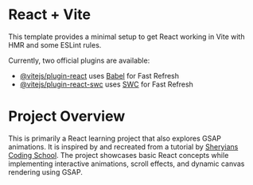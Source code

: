 # React + Vite

This template provides a minimal setup to get React working in Vite with HMR and some ESLint rules.

Currently, two official plugins are available:

- [@vitejs/plugin-react](https://github.com/vitejs/vite-plugin-react/blob/main/packages/plugin-react/README.md) uses [Babel](https://babeljs.io/) for Fast Refresh
- [@vitejs/plugin-react-swc](https://github.com/vitejs/vite-plugin-react-swc) uses [SWC](https://swc.rs/) for Fast Refresh

# Project Overview

This is primarily a React learning project that also explores GSAP animations. It is inspired by and recreated from a tutorial by [Sheryians Coding School](https://youtu.be/5WDNHl-x-AM?si=BVbmJAQ9dPZkBgPi). The project showcases basic React concepts while implementing interactive animations, scroll effects, and dynamic canvas rendering using GSAP.

